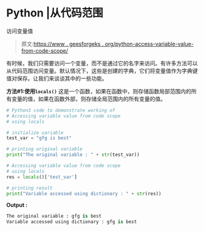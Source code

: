 # Python |从代码范围

访问变量值

> 原文:[https://www . geesforgeks . org/python-access-variable-value-from-code-scope/](https://www.geeksforgeeks.org/python-accessing-variable-value-from-code-scope/)

有时候，我们只需要访问一个变量，而不是通过它的名字来访问。有许多方法可以从代码范围访问变量。默认情况下，这些是创建的字典，它们将变量值作为字典键值对保存。让我们来谈谈其中的一些功能。

**方法#1:使用`locals()`**
这是一个函数，如果在函数中，则存储函数局部范围内的所有变量的值，如果在函数外部，则存储全局范围内的所有变量的值。

```py
# Python3 code to demonstrate working of
# Accessing variable value from code scope
# using locals

# initialize variable
test_var = "gfg is best"

# printing original variable
print("The original variable : " + str(test_var))

# Accessing variable value from code scope
# using locals
res = locals()['test_var']

# printing result
print("Variable accessed using dictionary : " + str(res))
```

**Output :**

```py
The original variable : gfg is best
Variable accessed using dictionary : gfg is best

```